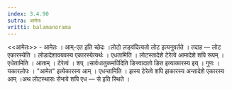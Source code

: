 ```yaml
---
index: 3.4.90
sutra: आमेतः
vritti: balamanorama
---
```


<<आमेतः>> - आमेतः । आम्-एत इति च्छेदः ।लोटो लङ्व॑दित्यतो लोट इत्यनुवर्तते । तदाह — लोट एकारस्येति । लोडादेशावयवस्य एकारस्येत्यर्थः । एधतामिति । लोटस्तादेशे टेरेत्वे आमादेशे शपि रूपम् । एधेतामिति । आताम् । टेरेत्वं । शप् ।सार्वधातुकमपि॑दिति ङित्त्वादातो ङित इत्याकारस्य इय् । गुणः । यकारलोपः । "आमेत" इत्येकारस्य आम् । एधन्तामिति । झस्य टेरेत्वे शपि झकारस्य अन्तादेशे एकारस्य आम् ।अथ लोटस्थासः सेभावे शपि एध — से इति स्थिते । 